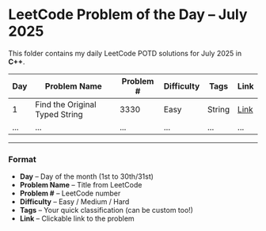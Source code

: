 # LeetCode Problem of the Day – July 2025

This folder contains my daily LeetCode POTD solutions for July 2025 in **C++**.

| Day  | Problem Name                                      | Problem # | Difficulty | Tags                     | Link                                              |
|------|---------------------------------------------------|-----------|------------|--------------------------|---------------------------------------------------|
| 1    | Find the Original Typed String                    | 3330      | Easy       | String                   | [Link]([https://leetcode.com/problems/find-the-original-typed-string-i/description/]) |
| ...  | ...                                               | ...       | ...        | ...                      | ...                                               |

---

### Format

- **Day** – Day of the month (1st to 30th/31st)
- **Problem Name** – Title from LeetCode
- **Problem #** – LeetCode number
- **Difficulty** – Easy / Medium / Hard
- **Tags** – Your quick classification (can be custom too!)
- **Link** – Clickable link to the problem
